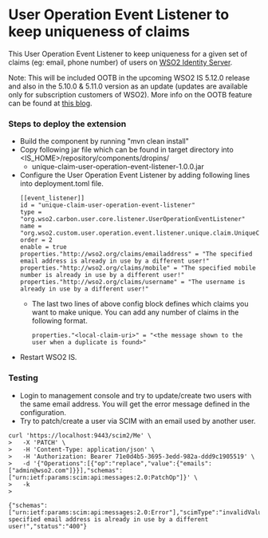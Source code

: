 # User Operation Event Listener to keep uniqueness of claims

This User Operation Event Listener to keep uniqueness for a given set of claims (eg: email, phone number) of users on [WSO2 Identity Server](https://wso2.com/identity-and-access-management/).

Note: This will be included OOTB in the upcoming WSO2 IS 5.12.0 release and also in the 5.10.0 & 5.11.0 version as an update (updates are available only for subscription customers of WSO2). More info on the OOTB feature can be found at [this blog](https://chathurangapriyadarshana.medium.com/manage-user-claims-uniqueness-on-the-wso2-identity-server-1be461934b7e).

 
### Steps to deploy the extension
- Build the component by running "mvn clean install"
- Copy following jar file which can be found in target directory into <IS_HOME>/repository/components/dropins/
    - unique-claim-user-operation-event-listener-1.0.0.jar
- Configure the User Operation Event Listener by adding following lines into deployment.toml file.
    ```
    [[event_listener]]
    id = "unique-claim-user-operation-event-listener"
    type = "org.wso2.carbon.user.core.listener.UserOperationEventListener"
    name = "org.wso2.custom.user.operation.event.listener.unique.claim.UniqueClaimUserOperationEventListener"
    order = 2
    enable = true
    properties."http://wso2.org/claims/emailaddress" = "The specified email address is already in use by a different user!"
    properties."http://wso2.org/claims/mobile" = "The specified mobile number is already in use by a different user!"
    properties."http://wso2.org/claims/username" = "The username is already in use by a different user!"

    ```
  - The last two lines of above config block defines which claims you want to make unique. You can add any number of claims in the following format.
      ```
      properties."<local-claim-uri>" = "<the message shown to the user when a duplicate is found>"
      ```
- Restart WSO2 IS.

### Testing
- Login to management console and try to update/create two users with the same email address. You will get the error message defined in the configuration.
- Try to patch/create a user via SCIM with an email used by another user.

```
curl 'https://localhost:9443/scim2/Me' \
>   -X 'PATCH' \
>   -H 'Content-Type: application/json' \
>   -H 'Authorization: Bearer 71e0d4b5-3695-3edd-982a-ddd9c1905519' \
>   -d '{"Operations":[{"op":"replace","value":{"emails":["admin@wso2.com"]}}],"schemas":["urn:ietf:params:scim:api:messages:2.0:PatchOp"]}' \
>   -k
>

{"schemas":["urn:ietf:params:scim:api:messages:2.0:Error"],"scimType":"invalidValue","detail":"The specified email address is already in use by a different user!","status":"400"}
```
